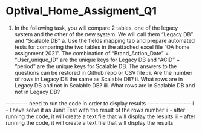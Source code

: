 # Optival_Home_Assigment_Q1

1. In the following task, you will compare 2 tables, one of the legacy system and the
other of the new system. We will call them “Legacy DB” and “Scalable DB”
a. Use the fields mapping tab and prepare automated tests for comparing the
two tables in the attached excel file “QA home assignment 2021”. The
combination of “Brand_Action_Date” + “User_unique_ID” are the
unique keys for Legacy DB and “ACID” + “period” are the unique
keys for Scalable DB. The answers to the questions can be restored in
Github repo or CSV file :
i. Are the number of rows in Legacy DB the same as Scalable DB?
ii. What rows are in Legacy DB and not in Scalable DB?
iii. What rows are in Scalable DB and not in Legacy DB?



--------- need to run the code in order to display results ------------------
i - I have solve it as Junit Test with the result of the rows number 
ii - after running the code, it will create a text file that will display the results
iii - after running the code, it will create a text file that will display the results 
